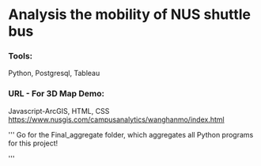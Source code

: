 # Analysis the mobility of NUS shuttle bus

### Tools:
Python, Postgresql, Tableau

### URL - For 3D Map Demo:
Javascript-ArcGIS, HTML, CSS
https://www.nusgis.com/campusanalytics/wanghanmo/index.html

'''
Go for the Final_aggregate folder, which aggregates all Python programs for this project!

'''
